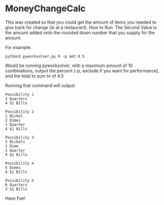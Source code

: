 # MoneyChangeCalc
This was created so that you could get the amount of items you needed to give back for change (ie at a restaurant).
How to Run:
The Second Value is the amount added onto the rounded down number that you supply for the amount.

For example:

`python3 pyworksolver.py 6 -p amt:4.5`

Would be running pyworksolver, with a maximum amount of 10 combinations, output the percent (-p, exclude if you want for performance), and
the total to sum to of 4.5

Running that command will output:
```
Possibility 1
2 Quarters
4 $1 Bills

Possibility 2
1 Nickel
2 Dimes
1 Quarter
4 $1 Bills

Possibility 3
3 Nickels
1 Dime
1 Quarter
4 $1 Bills

Possibility 4
5 Dimes
4 $1 Bills

Possibility 5
6 Quarters
3 $1 Bills
```

Have Fun!
